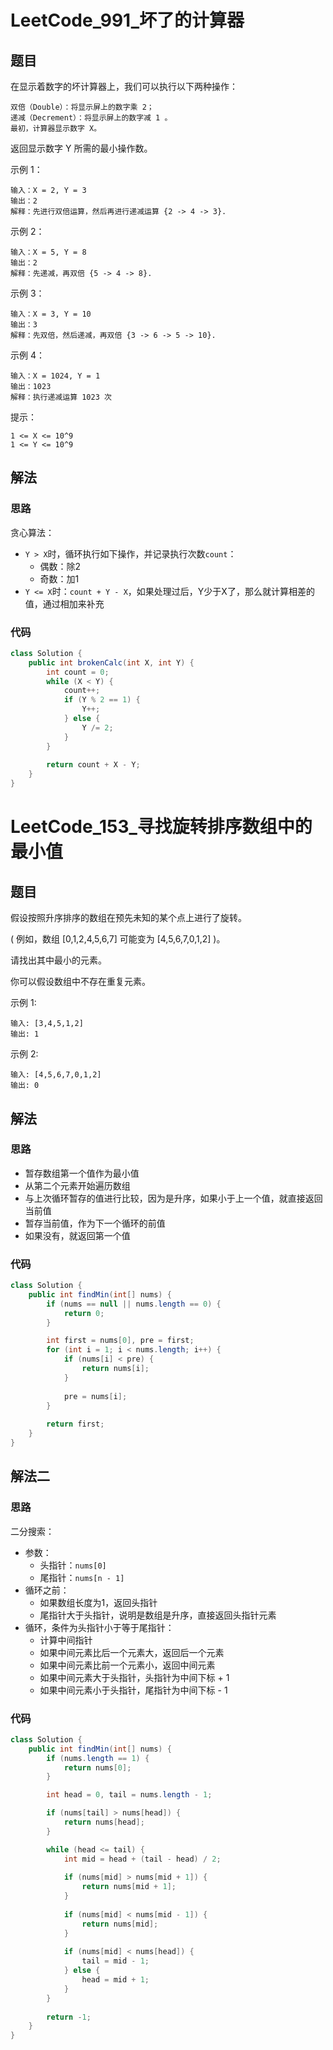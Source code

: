 # LeetCode_991_坏了的计算器
## 题目
在显示着数字的坏计算器上，我们可以执行以下两种操作：
```
双倍（Double）：将显示屏上的数字乘 2；
递减（Decrement）：将显示屏上的数字减 1 。
最初，计算器显示数字 X。
```
返回显示数字 Y 所需的最小操作数。

示例 1：
```
输入：X = 2, Y = 3
输出：2
解释：先进行双倍运算，然后再进行递减运算 {2 -> 4 -> 3}.
```
示例 2：
```
输入：X = 5, Y = 8
输出：2
解释：先递减，再双倍 {5 -> 4 -> 8}.
```
示例 3：
```
输入：X = 3, Y = 10
输出：3
解释：先双倍，然后递减，再双倍 {3 -> 6 -> 5 -> 10}.
```
示例 4：
```
输入：X = 1024, Y = 1
输出：1023
解释：执行递减运算 1023 次
```
提示：
```
1 <= X <= 10^9
1 <= Y <= 10^9
```
## 解法
### 思路
贪心算法：
- `Y > X`时，循环执行如下操作，并记录执行次数`count`：
    - 偶数：除2
    - 奇数：加1
- `Y <= X`时：`count + Y - X`，如果处理过后，Y少于X了，那么就计算相差的值，通过相加来补充
### 代码
```java
class Solution {
    public int brokenCalc(int X, int Y) {
        int count = 0;
        while (X < Y) {
            count++;
            if (Y % 2 == 1) {
                Y++;
            } else {
                Y /= 2;
            }
        }
        
        return count + X - Y;
    }
}
```
# LeetCode_153_寻找旋转排序数组中的最小值
## 题目
假设按照升序排序的数组在预先未知的某个点上进行了旋转。

( 例如，数组 [0,1,2,4,5,6,7] 可能变为 [4,5,6,7,0,1,2] )。

请找出其中最小的元素。

你可以假设数组中不存在重复元素。

示例 1:
```
输入: [3,4,5,1,2]
输出: 1
```
示例 2:
```
输入: [4,5,6,7,0,1,2]
输出: 0
```
## 解法
### 思路
- 暂存数组第一个值作为最小值
- 从第二个元素开始遍历数组
- 与上次循环暂存的值进行比较，因为是升序，如果小于上一个值，就直接返回当前值
- 暂存当前值，作为下一个循环的前值
- 如果没有，就返回第一个值
### 代码
```java
class Solution {
    public int findMin(int[] nums) {
        if (nums == null || nums.length == 0) {
            return 0;
        }

        int first = nums[0], pre = first;
        for (int i = 1; i < nums.length; i++) {
            if (nums[i] < pre) {
                return nums[i];
            }
            
            pre = nums[i];
        }
        
        return first;
    }
}
```
## 解法二
### 思路
二分搜索：
- 参数：
    - 头指针：`nums[0]`
    - 尾指针：`nums[n - 1]`
- 循环之前：
    - 如果数组长度为1，返回头指针
    - 尾指针大于头指针，说明是数组是升序，直接返回头指针元素
- 循环，条件为头指针小于等于尾指针：
    - 计算中间指针
    - 如果中间元素比后一个元素大，返回后一个元素
    - 如果中间元素比前一个元素小，返回中间元素
    - 如果中间元素大于头指针，头指针为中间下标 + 1
    - 如果中间元素小于头指针，尾指针为中间下标 - 1
### 代码
```java
class Solution {
    public int findMin(int[] nums) {
        if (nums.length == 1) {
            return nums[0];
        }

        int head = 0, tail = nums.length - 1;

        if (nums[tail] > nums[head]) {
            return nums[head];
        }

        while (head <= tail) {
            int mid = head + (tail - head) / 2;
            
            if (nums[mid] > nums[mid + 1]) {
                return nums[mid + 1];
            }
            
            if (nums[mid] < nums[mid - 1]) {
                return nums[mid];
            }
            
            if (nums[mid] < nums[head]) {
                tail = mid - 1;
            } else {
                head = mid + 1;
            }
        }
        
        return -1;
    }
}
```
